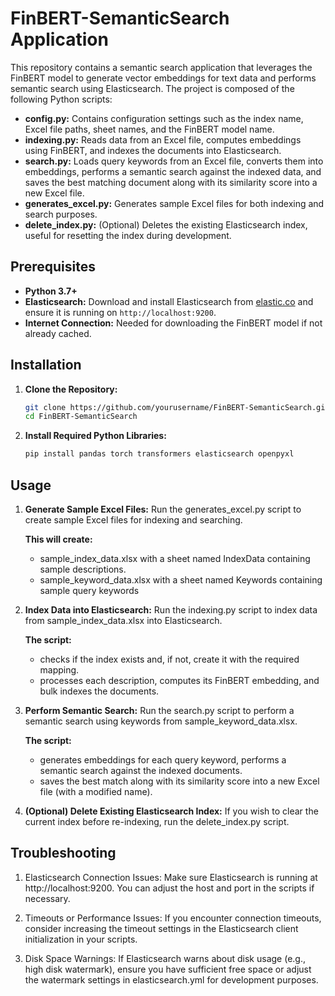 # FinBERT-SemanticSearch Application

This repository contains a semantic search application that leverages the FinBERT model to generate vector embeddings for text data and performs semantic search using Elasticsearch. The project is composed of the following Python scripts:

- **config.py:** Contains configuration settings such as the index name, Excel file paths, sheet names, and the FinBERT model name.
- **indexing.py:** Reads data from an Excel file, computes embeddings using FinBERT, and indexes the documents into Elasticsearch.
- **search.py:** Loads query keywords from an Excel file, converts them into embeddings, performs a semantic search against the indexed data, and saves the best matching document along with its similarity score into a new Excel file.
- **generates_excel.py:** Generates sample Excel files for both indexing and search purposes.
- **delete_index.py:** (Optional) Deletes the existing Elasticsearch index, useful for resetting the index during development.

## Prerequisites

- **Python 3.7+**
- **Elasticsearch:** Download and install Elasticsearch from [elastic.co](https://www.elastic.co/downloads/elasticsearch) and ensure it is running on `http://localhost:9200`.  
- **Internet Connection:** Needed for downloading the FinBERT model if not already cached.

## Installation

1. **Clone the Repository:**

   ```bash
   git clone https://github.com/yourusername/FinBERT-SemanticSearch.git
   cd FinBERT-SemanticSearch

 2. **Install Required Python Libraries:**

    ```bash
    pip install pandas torch transformers elasticsearch openpyxl

## Usage

1. **Generate Sample Excel Files:**
                                    Run the generates_excel.py script to create sample Excel files for indexing and searching.

   **This will create:**
      - sample_index_data.xlsx with a sheet named IndexData containing sample descriptions.
      - sample_keyword_data.xlsx with a sheet named Keywords containing sample query keywords

3. **Index Data into Elasticsearch:** Run the indexing.py script to index data from sample_index_data.xlsx into Elasticsearch.

    **The script:**
      - checks if the index exists and, if not, create it with the required mapping.
      - processes each description, computes its FinBERT embedding, and bulk indexes the documents.
  
4. **Perform Semantic Search:** Run the search.py script to perform a semantic search using keywords from sample_keyword_data.xlsx.

     **The script:**
      - generates embeddings for each query keyword, performs a semantic search against the indexed documents.
      -  saves the best match along with its similarity score into a new Excel file (with a modified name).
  
5. **(Optional) Delete Existing Elasticsearch Index:** If you wish to clear the current index before re-indexing, run the delete_index.py script.


## Troubleshooting

1. Elasticsearch Connection Issues:
Make sure Elasticsearch is running at http://localhost:9200. You can adjust the host and port in the scripts if necessary.

2. Timeouts or Performance Issues:
If you encounter connection timeouts, consider increasing the timeout settings in the Elasticsearch client initialization in your scripts.

3. Disk Space Warnings:
If Elasticsearch warns about disk usage (e.g., high disk watermark), ensure you have sufficient free space or adjust the watermark settings in elasticsearch.yml for development purposes.
      
   

